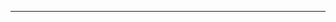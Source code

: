 <!--
CO_OP_TRANSLATOR_METADATA:
{
  "original_hash": "cffce88f960004dcc957455277e790f9",
  "translation_date": "2025-08-27T23:43:43+00:00",
  "source_file": "03-GettingStarted/05-stdio-server/README.md",
  "language_code": "it"
}
-->


---

